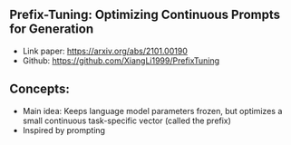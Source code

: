## Prefix-Tuning: Optimizing Continuous Prompts for Generation
- Link paper: https://arxiv.org/abs/2101.00190
- Github: https://github.com/XiangLi1999/PrefixTuning

## Concepts:
- Main idea: Keeps language model parameters frozen, but optimizes a small continuous task-specific vector (called the prefix)
- Inspired by prompting


